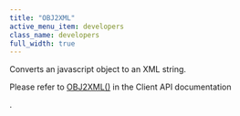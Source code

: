 ```yaml
---
title: "OBJ2XML"
active_menu_item: developers
class_name: developers
full_width: true
---
```



Converts an javascript object to an XML string.

Please refer to [OBJ2XML()](/developers/user-guide/scripting-apis/server-side-api/ssj-object/miscellaneous/obj2xml) in the Client API documentation

.
